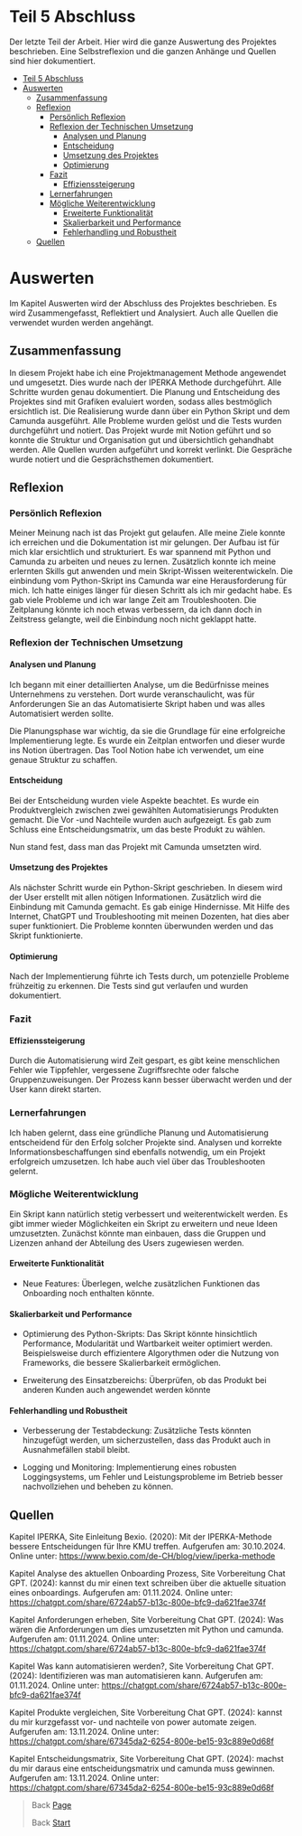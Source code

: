 # Teil 5 Abschluss

Der letzte Teil der Arbeit. Hier wird die ganze Auswertung des Projektes beschrieben. Eine Selbstreflexion und die ganzen Anhänge und Quellen sind hier dokumentiert.

- [Teil 5 Abschluss](#teil-5-abschluss)
- [Auswerten](#auswerten)
  - [Zusammenfassung](#zusammenfassung)
  - [Reflexion](#reflexion)
    - [Persönlich Reflexion](#persönlich-reflexion)
    - [Reflexion der Technischen Umsetzung](#reflexion-der-technischen-umsetzung)
      - [Analysen und Planung](#analysen-und-planung)
      - [Entscheidung](#entscheidung)
      - [Umsetzung des Projektes](#umsetzung-des-projektes)
      - [Optimierung](#optimierung)
    - [Fazit](#fazit)
      - [Effizienssteigerung](#effizienssteigerung)
    - [Lernerfahrungen](#lernerfahrungen)
    - [Mögliche Weiterentwicklung](#mögliche-weiterentwicklung)
      - [Erweiterte Funktionalität](#erweiterte-funktionalität)
      - [Skalierbarkeit und Performance](#skalierbarkeit-und-performance)
      - [Fehlerhandling und Robustheit](#fehlerhandling-und-robustheit)
  - [Quellen](#quellen)


# Auswerten
Im Kapitel Auswerten wird der Abschluss des Projektes beschrieben. Es wird Zusammengefasst, Reflektiert und Analysiert. Auch alle Quellen die verwendet wurden werden angehängt.

## Zusammenfassung

In diesem Projekt habe ich eine Projektmanagement Methode angewendet und umgesetzt. Dies wurde nach der IPERKA Methode durchgeführt. Alle Schritte wurden genau dokumentiert. Die Planung und Entscheidung des Projektes sind mit Grafiken evaluiert worden, sodass alles bestmöglich ersichtlich ist. Die Realisierung wurde dann über ein Python Skript und dem Camunda ausgeführt. Alle Probleme wurden gelöst und die Tests wurden durchgeführt und notiert. Das Projekt wurde mit Notion geführt und so konnte die Struktur und Organisation gut und übersichtlich gehandhabt werden. Alle Quellen wurden aufgeführt und korrekt verlinkt. Die Gespräche wurde notiert und die Gesprächsthemen dokumentiert.

## Reflexion

### Persönlich Reflexion

Meiner Meinung nach ist das Projekt gut gelaufen. Alle meine Ziele konnte ich erreichen und die Dokumentation ist mir gelungen. Der Aufbau ist für mich klar ersichtlich und strukturiert. Es war spannend mit Python und Camunda zu arbeiten und neues zu lernen. Zusätzlich konnte ich meine erlernten Skills gut anwenden und mein Skript-Wissen weiterentwickeln. Die einbindung vom Python-Skript ins Camunda war eine Herausforderung für mich. Ich hatte einiges länger für diesen Schritt als ich mir gedacht habe. Es gab viele Probleme und ich war lange Zeit am Troubleshooten. Die Zeitplanung könnte ich noch etwas verbessern, da ich dann doch in Zeitstress gelangte, weil die Einbindung noch nicht geklappt hatte.

### Reflexion der Technischen Umsetzung

#### Analysen und Planung

Ich begann mit einer detaillierten Analyse, um die Bedürfnisse meines Unternehmens zu verstehen. Dort wurde veranschaulicht, was für Anforderungen Sie an das Automatisierte Skript haben und was alles Automatisiert werden sollte.

Die Planungsphase war wichtig, da sie die Grundlage für eine erfolgreiche Implementierung legte. Es wurde ein Zeitplan entworfen und dieser wurde ins Notion übertragen. Das Tool Notion habe ich verwendet, um eine genaue Struktur zu schaffen.

#### Entscheidung

Bei der Entscheidung wurden viele Aspekte beachtet. Es wurde ein Produktvergleich zwischen zwei gewählten Automatisierungs Produkten gemacht. Die Vor -und Nachteile wurden auch aufgezeigt. Es gab zum Schluss eine Entscheidungsmatrix, um das beste Produkt zu wählen.

Nun stand fest, dass man das Projekt mit Camunda umsetzten wird.

#### Umsetzung des Projektes

Als nächster Schritt wurde ein Python-Skript geschrieben. In diesem wird der User erstellt mit allen nötigen Informationen. Zusätzlich wird die Einbindung mit Camunda gemacht. Es gab einige Hindernisse. Mit Hilfe des Internet, ChatGPT und Troubleshooting mit meinen Dozenten, hat dies aber super funktioniert. Die Probleme konnten überwunden werden und das Skript funktionierte.

#### Optimierung

Nach der Implementierung führte ich Tests durch, um potenzielle Probleme frühzeitig zu erkennen. Die Tests sind gut verlaufen und wurden dokumentiert.

### Fazit

#### Effizienssteigerung

Durch die Automatisierung wird Zeit gespart, es gibt keine menschlichen Fehler wie Tippfehler, vergessene Zugriffsrechte oder falsche Gruppenzuweisungen. Der Prozess kann besser überwacht werden und der User kann direkt starten.

### Lernerfahrungen

Ich haben gelernt, dass eine gründliche Planung und Automatisierung entscheidend für den Erfolg solcher Projekte sind. Analysen und korrekte Informationsbeschaffungen sind ebenfalls notwendig, um ein Projekt erfolgreich umzusetzen. Ich habe auch viel über das Troubleshooten gelernt. 

### Mögliche Weiterentwicklung  

Ein Skript kann natürlich stetig verbessert und weiterentwickelt werden. Es gibt immer wieder Möglichkeiten ein Skript zu erweitern und neue Ideen umzusetzten. Zunächst könnte man einbauen, dass die Gruppen und Lizenzen anhand der Abteilung des Users zugewiesen werden.

#### Erweiterte Funktionalität

- Neue Features:
  Überlegen, welche zusätzlichen Funktionen das Onboarding noch enthalten könnte.  

#### Skalierbarkeit und Performance

- Optimierung des Python-Skripts:
  Das Skript könnte hinsichtlich Performance, Modularität und Wartbarkeit weiter optimiert werden. Beispielsweise durch effizientere Algorythmen oder die Nutzung von Frameworks, die bessere Skalierbarkeit ermöglichen.  

- Erweiterung des Einsatzbereichs:
  Überprüfen, ob das Produkt bei anderen Kunden auch angewendet werden könnte

#### Fehlerhandling und Robustheit

- Verbesserung der Testabdeckung:
  Zusätzliche Tests könnten hinzugefügt werden, um sicherzustellen, dass das Produkt auch in Ausnahmefällen stabil bleibt.

- Logging und Monitoring:
  Implementierung eines robusten Loggingsystems, um Fehler und Leistungsprobleme im Betrieb besser nachvollziehen und beheben zu können.  


## Quellen
Kapitel IPERKA, Site Einleitung
Bexio. (2020): Mit der IPERKA-Methode bessere Entscheidungen für Ihre KMU treffen. Aufgerufen am: 30.10.2024. Online unter: https://www.bexio.com/de-CH/blog/view/iperka-methode

Kapitel Analyse des aktuellen Onboarding Prozess, Site Vorbereitung
Chat GPT. (2024): kannst du mir einen text schreiben über die aktuelle situation eines onboardings. Aufgerufen am: 01.11.2024. Online unter: https://chatgpt.com/share/6724ab57-b13c-800e-bfc9-da621fae374f

Kapitel Anforderungen erheben, Site Vorbereitung
Chat GPT. (2024): Was wären die Anforderungen um dies umzusetzten mit Python und camunda. Aufgerufen am: 01.11.2024. Online unter: https://chatgpt.com/share/6724ab57-b13c-800e-bfc9-da621fae374f

Kapitel Was kann automatisieren werden?, Site Vorbereitung
Chat GPT. (2024): Identifizieren was man automatisieren kann. Aufgerufen am: 01.11.2024. Online unter: https://chatgpt.com/share/6724ab57-b13c-800e-bfc9-da621fae374f

Kapitel Produkte vergleichen, Site Vorbereitung
Chat GPT. (2024): kannst du mir kurzgefasst vor- und nachteile von power automate zeigen. Aufgerufen am: 13.11.2024. Online unter:
https://chatgpt.com/share/67345da2-6254-800e-be15-93c889e0d68f

Kapitel Entscheidungsmatrix, Site Vorbereitung
Chat GPT. (2024): machst du mir daraus eine entscheidungsmatrix und camunda muss gewinnen. Aufgerufen am: 13.11.2024. Online unter:
https://chatgpt.com/share/67345da2-6254-800e-be15-93c889e0d68f

> Back [Page](https://github.com/lauradubach/Semesterarbeit2/blob/main/Sites/Teil%204%20Einf%C3%BChrung.md)
>
> Back [Start](https://github.com/lauradubach/Semesterarbeit2?tab=readme-ov-file)
